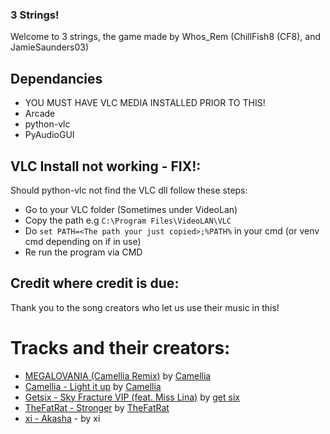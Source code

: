 ### 3 Strings!
Welcome to 3 strings, the game made by Whos_Rem (ChillFish8 (CF8), and JamieSaunders03)

## Dependancies
- YOU MUST HAVE VLC MEDIA INSTALLED PRIOR TO THIS!
- Arcade
- python-vlc
- PyAudioGUI

## VLC Install not working - FIX!:
Should python-vlc not find the VLC dll follow these steps:
- Go to your VLC folder (Sometimes under VideoLan)
- Copy the path e.g `C:\Program Files\VideoLAN\VLC`
- Do `set PATH=<The path your just copied>;%PATH%` in your cmd (or venv cmd depending on if in use)
- Re run the program via CMD

## Credit where credit is due:
Thank you to the song creators who let us use their music in this!

# Tracks and their creators:

- [MEGALOVANIA (Camellia Remix)](https://www.youtube.com/watch?v=9X7I3bW49S8) by [Camellia](https://www.youtube.com/channel/UCV4ggxLd_Vz-I-ePGSKfFog)
- [Camellia - Light it up](https://www.youtube.com/watch?v=QxCiZQokxnk) by [Camellia](https://www.youtube.com/channel/UCV4ggxLd_Vz-I-ePGSKfFog)
- [Getsix - Sky Fracture VIP (feat. Miss Lina)](https://soundcloud.com/getsixofficial/sky-fracture-vip-ft-miss-lina) by [get six](https://soundcloud.com/getsixofficial/)
- [TheFatRat - Stronger](https://www.youtube.com/watch?v=gHgv19ip-0c) by [TheFatRat](https://www.youtube.com/channel/UCa_UMppcMsHIzb5LDx1u9zQ)
- [xi - Akasha](https://www.youtube.com/watch?v=8zv8X8uRhDU) - by xi
